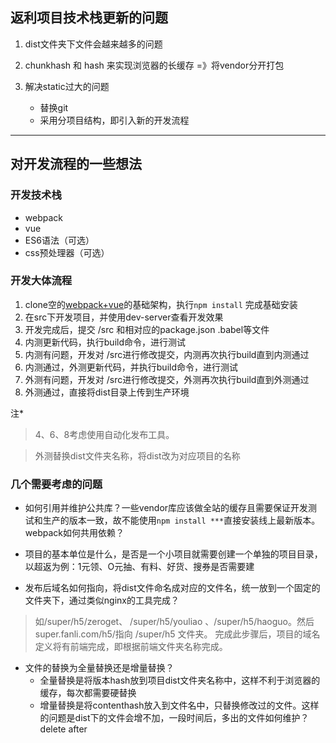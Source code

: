 
## 返利项目技术栈更新的问题


1. dist文件夹下文件会越来越多的问题

2. chunkhash 和 hash 来实现浏览器的长缓存 =》将vendor分开打包

3. 解决static过大的问题
    - 替换git 
    - 采用分项目结构，即引入新的开发流程

---

## 对开发流程的一些想法

### 开发技术栈 
  - webpack   
  - vue 
  - ES6语法（可选）
  - css预处理器（可选）

### 开发大体流程 
 1. clone空的[webpack+vue](https://github.com/woowyl/vue-webpack)的基础架构，执行`npm install` 完成基础安装
 2. 在src下开发项目，并使用dev-server查看开发效果
 3. 开发完成后，提交 /src 和相对应的package.json .babel等文件
 4. 内测更新代码，执行build命令，进行测试
 5. 内测有问题，开发对 /src进行修改提交，内测再次执行build直到内测通过
 6. 内测通过，外测更新代码，并执行build命令，进行测试
 7. 外测有问题，开发对 /src进行修改提交，外测再次执行build直到外测通过
 8. 外测通过，直接将dist目录上传到生产环境

 注*
 > 4、6、8考虑使用自动化发布工具。

 > 外测替换dist文件夹名称，将dist改为对应项目的名称

 ### 几个需要考虑的问题

 - 如何引用并维护公共库？一些vendor库应该做全站的缓存且需要保证开发测试和生产的版本一致，故不能使用`npm install ***`直接安装线上最新版本。webpack如何共用依赖？

 - 项目的基本单位是什么，是否是一个小项目就需要创建一个单独的项目目录，以超返为例：1元领、O元抽、有料、好货、搜券是否需要建

 - 发布后域名如何指向，将dist文件命名成对应的文件名，统一放到一个固定的文件夹下，通过类似nginx的工具完成？
 > 如/super/h5/zeroget、 /super/h5/youliao 、/super/h5/haoguo。然后super.fanli.com/h5/指向 /super/h5 文件夹。
完成此步骤后，项目的域名定义将有前端完成，即根据前端文件夹名称完成。

 - 文件的替换为全量替换还是增量替换？
    - 全量替换是将版本hash放到项目dist文件夹名称中，这样不利于浏览器的缓存，每次都需要硬替换
    - 增量替换是将contenthash放入到文件名中，只替换修改过的文件。这样的问题是dist下的文件会增不加，一段时间后，多出的文件如何维护？
      delete after











